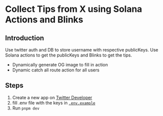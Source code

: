 # Collect Tips from X using Solana Actions and Blinks

## Introduction
Use twitter auth and DB to store username with respective publicKeys. Use Solana actions to get the publicKeys and Blinks to get the tips.
- Dynamically generate OG image to fill in action
- Dynamic catch all route action for all users

## Steps
1. Create a new app on [Twitter Developer](https://developer.twitter.com/en/apps)
2. fill .env file with the keys in [`.env.example`](./.env.example)
3. Run `pnpm dev`
